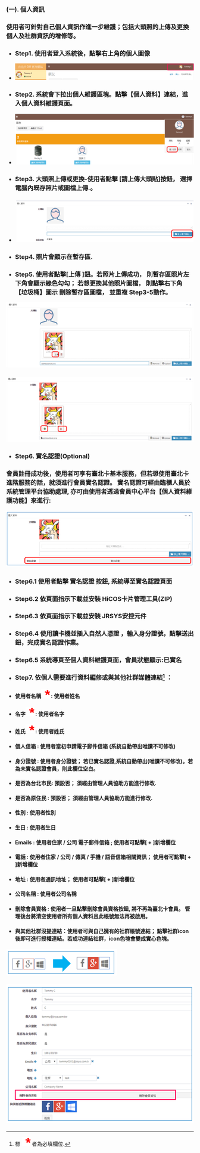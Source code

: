 ### **\(一\). 個人資訊**

### 使用者可針對自己個人資訊作進一步維護；包括大頭照的上傳及更換 個人及社群資訊的增修等。

* ### Step1. 使用者登入系統後，點擊右上角的個人圖像
* ![](/assets/personal_data1.png)

* ### Step2. 系統會下拉出個人維護區塊。點擊【個人資料】連結，進入個人資料維護頁面。
* ![](/assets/upload3.png)

* ### Step3. 大頭照上傳或更換-使用者點擊 \[請上傳大頭貼\]按鈕， 選擇電腦內既存照片或圖檔上傳.。
* ### ![](/assets/upload2.png)
* ### Step4. 照片會顯示在暫存區.
* ### Step5. 使用者點擊\[上傳 \]鈕。若照片上傳成功， 則暫存區照片左下角會顯示綠色勾勾； 若想更換其他照片圖檔， 則點擊右下角【垃圾桶】圖示 刪除暫存區圖檔， 並重複 Step3-5動作。

![](/assets/upload4.png)

### ![](/assets/upload5.png)

### 

* ### Step6. 實名認證\(Optional\)

### 會員註冊成功後，使用者可享有臺北卡基本服務，但若想使用臺北卡進階服務的話，就須進行會員實名認證。 實名認證可經由臨櫃人員於系統管理平台協助處理, 亦可由使用者透過會員中心平台【個人資料維護功能】來進行:

![](/assets/實名認證.png)

* ### Step6.1 使用者點擊 實名認證 按鈕, 系統導至實名認證頁面
* ### Step6.2 依頁面指示下載並安裝 HiCOS卡片管理工具\(ZIP\)
* ### Step6.3 依頁面指示下載並安裝 JRSYS安控元件
* ### Step6.4 使用讀卡機並插入自然人憑證 ，輸入身分證號，點擊送出鈕，完成實名認證作業。
* ### Step6.5 系統導頁至個人資料維護頁面，會員狀態顯示:已實名
* ### Step7. 依個人需要進行資料編修或與其他社群媒體連結[^1] ：
* #### 使用者名稱![](/assets/star.png) : 使用者姓名
* #### 名字![](/assets/star.png)           : 使用者名字
* #### 姓氏![](/assets/star.png)            : 使用者姓氏
* #### 個人信箱          : 使用者當初申請電子郵件信箱 \(系統自動帶出唯讀不可修改\)
* #### 身分證號        : 使用者身分證號； 若已實名認證,系統自動帶出\(唯讀不可修改\)。若為未實名認證會員，則此欄位空白。
* #### 是否為台北市民: 預設否； 須經由管理人員協助方能進行修改.
* #### 是否為原住民   : 預設否； 須經由管理人員協助方能進行修改.
* #### 性別                 : 使用者性別
* #### 生日                 : 使用者生日
* #### Emails              : 使用者住家 / 公司 電子郵件信箱 ; 使用者可點擊\[ + \]新增欄位
* #### 電話                  : 使用者住家 / 公司 / 傳真 / 手機 / 語音信箱相關資訊； 使用者可點擊\[ + \]新增欄位
* #### 地址                  : 使用者通訊地址； 使用者可點擊\[ + \]新增欄位
* #### 公司名稱          :  使用者公司名稱
* #### 刪除會員資格   :  使用者一旦點擊刪除會員資格按鈕, 將不再為臺北卡會員。 管理後台將清空使用者所有個人資料且此帳號無法再被啟用。
* #### 與其他社群沒提連結：使用者可與自己擁有的社群帳號連結； 點擊社群icon後即可進行授權連結。若成功連結社群，icon色塊會變成實心色塊。

#### ![](/assets/social_logo2.png)

#### ![](/assets/personal_data_part2.png)

#### 

#### 

[^1]: 標 ![](/assets/star.png) 者為必填欄位.

